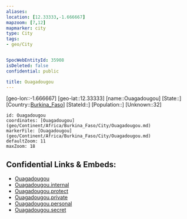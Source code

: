 ```yaml
---
aliases: 
location: [12.33333,-1.666667]
mapzoom: [7,12] 
mapmarker: city 
type: City
tags:
- geo/City


SpocWebEntityId: 35908
isDeleted: false
confidential: public

title: Ouagadougou
---
```

[geo-lon::-1.666667]
[geo-lat::12.33333]
[name::Ouagadougou]
[State::]
[Country::[Burkina_Faso](geo/Continent/Africa/Burkina_Faso.md)]
[StateId::]
[Population::]
[Unknown::32]


```leaflet
id: Ouagadougou
coordinates: [Ouagadougou](geo/Continent/Africa/Burkina_Faso/City/Ouagadougou.md)
markerFile: [Ouagadougou](geo/Continent/Africa/Burkina_Faso/City/Ouagadougou.md)
defaultZoom: 11 
maxZoom: 18
```


## Confidential Links & Embeds: 
- [Ouagadougou](../../../../../../_public/geo/Continent/Africa/Burkina_Faso/City/Ouagadougou.md) 
- [Ouagadougou.internal](../../../../../../_internal/geo/Continent/Africa/Burkina_Faso/City/Ouagadougou.internal.md) 
- [Ouagadougou.protect](../../../../../../_protect/geo/Continent/Africa/Burkina_Faso/City/Ouagadougou.protect.md) 
- [Ouagadougou.private](../../../../../../_private/geo/Continent/Africa/Burkina_Faso/City/Ouagadougou.private.md) 
- [Ouagadougou.personal](../../../../../../_personal/geo/Continent/Africa/Burkina_Faso/City/Ouagadougou.personal.md) 
- [Ouagadougou.secret](../../../../../../_secret/geo/Continent/Africa/Burkina_Faso/City/Ouagadougou.secret.md) 
